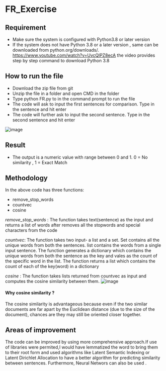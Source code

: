 # FR_Exercise

## Requirement 
- Make sure the system is configured with Python3.8 or later version
- If the system does not have Python 3.8 or a later version , same can be downloaded from python.org/downloads/. https://www.youtube.com/watch?v=UvcQlPZ8ecA the video provides step by step command to download Python 3.8

## How to run the file
- Download the zip file from git 
- Unzip the file in a folder and open CMD in the folder
- Type python FR.py to in the command prompt to run the file
- The code will ask to input the first sentences for comparison. Type in the sentence and hit enter
- The code will further ask to input the second sentence. Type in the second sentence and hit enter

![image](https://user-images.githubusercontent.com/68875257/106952914-c1db4b00-66ff-11eb-9166-7ea48b7f505b.png)


## Result
- The output is a numeric value with range between 0 and 1. 0 = No similarity , 1 = Exact Match

## Methodology

In the above code has three functions:
- remove_stop_words
- countvec 
- cosine

*remove_stop_words*  : The function takes text(sentence) as the input and returns a list of words after removes all the stopwords and special characters from the code

*countvec*: The function takes two input- a list and a set. Set contains all the unique words from both the sentences. list contains the words from a single input sentence. The function generates a dictionary which contains the unique words from both the sentence as the key and vales as the count of the specific word in the list. The function returns a list which contains the count of each of the key(word) in a dictionary

*cosine* : The function takes lists returned from countvec as input and computes the cosine similarity between them.
![image](https://user-images.githubusercontent.com/68875257/106953670-a3298400-6700-11eb-83f1-f5d0fdf66863.png)

#### Why cosine similarity ?
The cosine similarity is advantageous because even if the two similar documents are far apart by the Euclidean distance (due to the size of the document), chances are they may still be oriented closer together.

## Areas of improvement

The code can be improved by using more comprehensive approach.If use of libraries were permited,I would have lemmatized the word to bring them to their root form and used algorithms like Latent Semantic Indexing or Latent Dirichlet Allocation to have a better algorithm for predicting similarity between sentences. Furthermore, Neural Networs can also be used .
